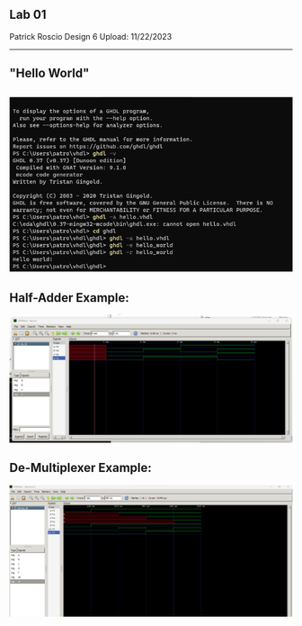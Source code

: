 ## Lab 01
Patrick Roscio
Design 6
Upload: 11/22/2023

---
## "Hello World"
![Image with Code for "Hello World" example](Lab1_Hello_world.png)
---

## Half-Adder Example:
![Image with output for the "Half Adder" example](Lab1_Half_Adder_Output.png)

## De-Multiplexer Example:
![Image with output for the "De-Multiplexer" example](Lab1_Demultiplexer.png)


